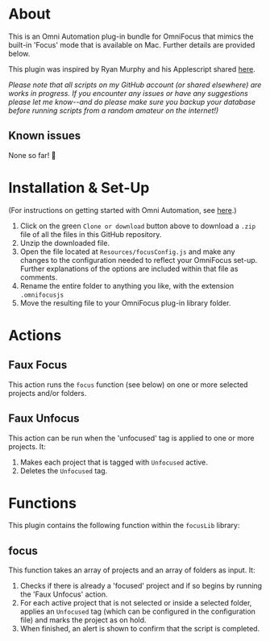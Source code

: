 # About

This is an Omni Automation plug-in bundle for OmniFocus that mimics the built-in 'Focus' mode that is available on Mac. Further details are provided below.

This plugin was inspired by Ryan Murphy and his Applescript shared [here](https://discourse.omnigroup.com/t/enabling-focus-on-ios-through-scripting-and-tags-and-seeking-suggestions-for-faster-execution/47302).

_Please note that all scripts on my GitHub account (or shared elsewhere) are works in progress. If you encounter any issues or have any suggestions please let me know--and do please make sure you backup your database before running scripts from a random amateur on the internet!)_

## Known issues 

None so far! 🤞

# Installation & Set-Up

(For instructions on getting started with Omni Automation, see [here](https://kaitlinsalzke.com/how-to/how-to-add-a-omnijs-plug-in-to-omnifocus-and-assign-a-keyboard-shortcut/).)

1. Click on the green `Clone or download` button above to download a `.zip` file of all the files in this GitHub repository.
2. Unzip the downloaded file.
3. Open the file located at `Resources/focusConfig.js` and make any changes to the configuration needed to reflect your OmniFocus set-up. Further explanations of the options are included within that file as comments.
4. Rename the entire folder to anything you like, with the extension `.omnifocusjs`
5. Move the resulting file to your OmniFocus plug-in library folder.

# Actions

## Faux Focus

This action runs the `focus` function (see below) on one or more selected projects and/or folders.

## Faux Unfocus

This action can be run when the 'unfocused' tag is applied to one or more projects. It:
1. Makes each project that is tagged with `Unfocused` active.
2. Deletes the `Unfocused` tag.

# Functions

This plugin contains the following function within the `focusLib` library:

## focus

This function takes an array of projects and an array of folders as input. It:
1. Checks if there is already a 'focused' project and if so begins by running the 'Faux Unfocus' action.
2. For each active project that is not selected or inside a selected folder, applies an `Unfocused` tag (which can be configured in the configuration file) and marks the project as on hold.
3. When finished, an alert is shown to confirm that the script is completed.